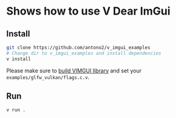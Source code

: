 
# Shows how to use V Dear ImGui

## Install
```bash
git clone https://github.com/antono2/v_imgui_examples
# Change dir to v_imgui_examples and install dependencies
v install
```
Please make sure to [build VIMGUI library](https://github.com/antono2/imgui#install) and set your `examples/glfw_vulkan/flags.c.v`.


## Run
`v run .`
